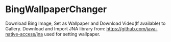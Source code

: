 # BingWallpaperChanger
Download Bing Image, Set as Wallpaper and Download Video(If available) to Gallery.
Download and Import JNA library from: https://github.com/java-native-access/jna used for setting wallpaper.
